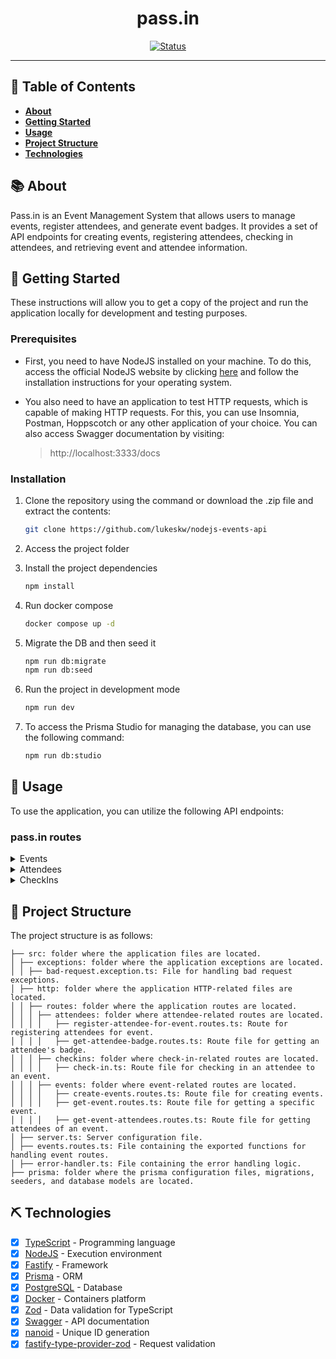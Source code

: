<h1 align="center">pass.in</h1>

<div align="center">

[![Status](https://img.shields.io/badge/status-active-success.svg)]() <br>

</div>

---

## 📝 Table of Contents <a name = "en"></a>

- **[About](#about_en)**
- **[Getting Started](#getting_started_en)**
- **[Usage](#usage_en)**
- **[Project Structure](#project_structure_en)**
- **[Technologies](#built_using_en)**

## 📚 About <a name = "about_en"></a>

Pass.in is an Event Management System that allows users to manage events, register attendees, and generate event badges. It provides a set of API endpoints for creating events, registering attendees, checking in attendees, and retrieving event and attendee information.

## 🏁 Getting Started <a name = "getting_started_en"></a>

These instructions will allow you to get a copy of the project and run the application locally for development and testing purposes.

### Prerequisites

- First, you need to have NodeJS installed on your machine. To do this, access the official NodeJS website by clicking [here](https://nodejs.org/) and follow the installation instructions for your operating system.<br />
- You also need to have an application to test HTTP requests, which is capable of making HTTP requests. For this, you can use Insomnia, Postman, Hoppscotch or any other application of your choice. You can also access Swagger documentation by visiting:

  > http://localhost:3333/docs

### Installation

1. Clone the repository using the command or download the .zip file and extract the contents:

   ```sh
   git clone https://github.com/lukeskw/nodejs-events-api
   ```

2. Access the project folder

3. Install the project dependencies

   ```sh
   npm install
   ```

4. Run docker compose

   ```sh
   docker compose up -d
   ```

5. Migrate the DB and then seed it

   ```sh
   npm run db:migrate
   npm run db:seed
   ```

6. Run the project in development mode

   ```sh
   npm run dev
   ```

7. To access the Prisma Studio for managing the database, you can use the following command:

   ```sh
   npm run db:studio
   ```

## 🎈 Usage <a name="usage_en"></a>

To use the application, you can utilize the following API endpoints:

### pass.in routes

<details>
<summary>Events</summary>

### Create Event

- **Method:** POST
- **Route:** `/events`
- **Request body:**

  ```json
  {
    "title": "Event Name",
    "details": "Event Details",
    "maximumAttendees": 50
  }
  ```

- Example response:

  ```json
  {
    "eventId": "c6d77ac0-d638-4d3e-9a15-a196a8cdff1a"
  }
  ```

### Get Event

- **Method:** GET
- **Route:** `/events/:eventId`
- **Request parameters:**
  - eventId: Event id that can be obtained when creating the event or by accessing the data in the database
- **Request body:** `Not Required`
- Example response:

  ```json
  {
    "event": {
      "id": "16b9c10f-c291-419a-b76d-48c7b80a9577",
      "title": "Event Title",
      "details": "Event Details",
      "maximumAttendees": 50,
      "slug": "event-title",
      "totalAttendees": 1
    }
  }
  ```

### Get Event Attendees

- **Method:** GET
- **Route:** `/events/:eventId/attendees`
- **Request parameters:**
  - `eventId`: Event id that can be obtained when creating the event or by accessing the data in the database
- **Request body:** `Not Required`

- Example response:

  ```json
  {
    "attendees": [
      {
        "id": 1,
        "name": "Attendee 1",
        "email": "Attendee1@email.com",
        "createdAt": "2024-04-03T21:09:57.423Z",
        "checkedInAt": "2024-04-03T21:11:08.734Z"
      },
      {
        "id": 2,
        "name": "Attendee 2",
        "email": "Attendee2@email.com",
        "createdAt": "2024-04-04T21:09:57.423Z",
        "checkedInAt": "2024-04-04T21:11:08.734Z"
      }
    ]
  }
  ```

</details>

<details>
<summary>Attendees</summary>

### Register Attendee for Event

- **Method:** POST
- **Route:** `/events/:eventId/register`
- **Request parameters:**
  - `eventId`: Event id that can be obtained when creating the event or by accessing the data in the database
- **Request body:**

  ```json
  {
    "name": "Attendee Name",
    "email": "Attendee@email.com"
  }
  ```

- Example response:

  ```json
  {
    "ticketId": "43js6FdM"
  }
  ```

### Get Attendee Badge

- **Method:** GET
- **Route:** `/attendees/:ticketId/badge`
- **Request parameters:**

  - ticketId: Ticket id that can be obtained when registering the attendee on an Event or by accessing the data in the database

- **Request body:** `Not required`

- Example response:

  ```json
  {
    "badge": {
      "name": "Attendee 1",
      "email": "Attendee1@email.com",
      "eventTitle": "Event 1",
      "checkInURL": "http://localhost:3333/attendees/CfoO1E1i/check-in"
    }
  }
  ```

</details>

<details>
<summary>CheckIns</summary>

### Check In Attendee

- **Method:** GET
- **Route:** `attendees/:ticketId/check-in`
- **Request parameters:**
  - `ticketId`: Ticket id that can be obtained when registering the attendee on an Event or by accessing the data in the database
- **Request body:** `Not Required`

- Example response: `201 CREATED`

</details>

## 📁 Project Structure <a name = "project_structure_en"></a>

The project structure is as follows:

```
├── src: folder where the application files are located.
│ ├── exceptions: folder where the application exceptions are located.
│ │ ├── bad-request.exception.ts: File for handling bad request exceptions.
│ ├── http: folder where the application HTTP-related files are located.
│ │ ├── routes: folder where the application routes are located.
│ │ │ ├── attendees: folder where attendee-related routes are located.
│ │ │ │   ├── register-attendee-for-event.routes.ts: Route for registering attendees for event.
│ │ │ │   ├── get-attendee-badge.routes.ts: Route file for getting an attendee's badge.
│ │ │ ├── checkins: folder where check-in-related routes are located.
│ │ │ │   ├── check-in.ts: Route file for checking in an attendee to an event.
│ │ │ ├── events: folder where event-related routes are located.
│ │ │ │   ├── create-events.routes.ts: Route file for creating events.
│ │ │ │   ├── get-event.routes.ts: Route file for getting a specific event.
│ │ │ │   ├── get-event-attendees.routes.ts: Route file for getting attendees of an event.
│ ├── server.ts: Server configuration file.
│ ├── events.routes.ts: File containing the exported functions for handling event routes.
│ ├── error-handler.ts: File containing the error handling logic.
├── prisma: folder where the prisma configuration files, migrations, seeders, and database models are located.

```

## ⛏️ Technologies <a name = "built_using_en"></a>

- [x] [TypeScript](https://www.typescriptlang.org/) - Programming language
- [x] [NodeJS](https://nodejs.org/) - Execution environment
- [x] [Fastify](https://www.fastify.io/) - Framework
- [x] [Prisma](https://www.prisma.io/) - ORM
- [x] [PostgreSQL](https://www.postgresql.org/) - Database
- [x] [Docker](https://www.docker.com/) - Containers platform
- [x] [Zod](https://zod.dev) - Data validation for TypeScript
- [x] [Swagger](https://swagger.io/) - API documentation
- [x] [nanoid](https://github.com/ai/nanoid) - Unique ID generation
- [x] [fastify-type-provider-zod](https://github.com/fastify/fastify-type-provider-zod) - Request validation
